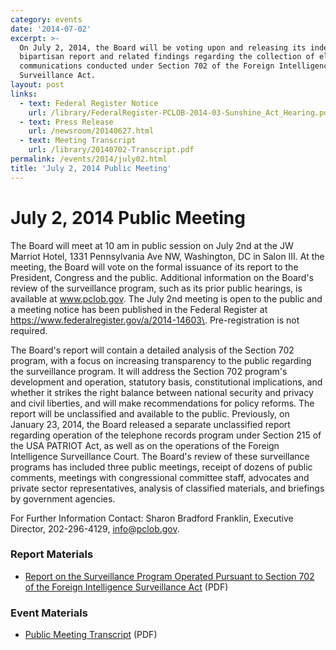 ```yaml
---
category: events
date: '2014-07-02'
excerpt: >-
  On July 2, 2014, the Board will be voting upon and releasing its independent
  bipartisan report and related findings regarding the collection of electronic
  communications conducted under Section 702 of the Foreign Intelligence
  Surveillance Act.
layout: post
links:
  - text: Federal Register Notice
    url: /library/FederalRegister-PCLOB-2014-03-Sunshine_Act_Hearing.pdf
  - text: Press Release
    url: /newsroom/20140627.html
  - text: Meeting Transcript
    url: /library/20140702-Transcript.pdf
permalink: /events/2014/july02.html
title: 'July 2, 2014 Public Meeting'
---
```

# July 2, 2014 Public Meeting

The Board will meet at 10 am in public session on July 2nd at the JW Marriot Hotel, 1331 Pennsylvania Ave NW, Washington, DC in Salon III. At the meeting, the Board will vote on the formal issuance of its report to the President, Congress and the public. Additional information on the Board's review of the surveillance program, such as its prior public hearings, is available at www.pclob.gov. The July 2nd meeting is open to the public and a meeting notice has been published in the Federal Register at https://www.federalregister.gov/a/2014-14603\. Pre-registration is not required.

The Board's report will contain a detailed analysis of the Section 702 program, with a focus on increasing transparency to the public regarding the surveillance program. It will address the Section 702 program's development and operation, statutory basis, constitutional implications, and whether it strikes the right balance between national security and privacy and civil liberties, and will make recommendations for policy reforms. The report will be unclassified and available to the public. Previously, on January 23, 2014, the Board released a separate unclassified report regarding operation of the telephone records program under Section 215 of the USA PATRIOT Act, as well as on the operations of the Foreign Intelligence Surveillance Court. The Board's review of these surveillance programs has included three public meetings, receipt of dozens of public comments, meetings with congressional committee staff, advocates and private sector representatives, analysis of classified materials, and briefings by government agencies.

For Further Information Contact: Sharon Bradford Franklin, Executive Director, 202-296-4129, info@pclob.gov.

### Report Materials

*   [Report on the Surveillance Program Operated Pursuant to Section 702 of the Foreign Intelligence Surveillance Act]({{site.baseurl}}/library/702-Report-2.pdf) (PDF)

### Event Materials

*   [Public Meeting Transcript]({{site.baseurl}}/library/20140702-Transcript.pdf) (PDF)
